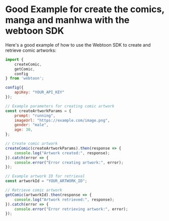 # Good Example for create the comics, manga and manhwa with the webtoon SDK

Here's a good example of how to use the Webtoon SDK to create and retrieve comic artworks:

```javascript
import {
    createComic,
    getComic,
    config
} from 'webtoon';

config({
    apiKey: "YOUR_API_KEY"
});

// Example parameters for creating comic artwork
const createArtworkParams = {
    prompt: "running",
    imageUrl: "https://example.com/image.png",
    gender: "male",
    age: 30,
};

// Create comic artwork
createComic(createArtworkParams).then(response => {
    console.log("Artwork created:", response);
}).catch(error => {
    console.error("Error creating artwork:", error);
});

// Example artwork ID for retrieval
const artworkId = "YOUR_ARTWORK_ID";

// Retrieve comic artwork
getComic(artworkId).then(response => {
    console.log("Artwork retrieved:", response);
}).catch(error => {
    console.error("Error retrieving artwork:", error);
});
```
